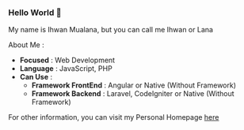 ### Hello World 👋

My name is Ihwan Mualana, but you can call me Ihwan or Lana

About Me :

+ __Focused__ : Web Development
+ __Language__ : JavaScript, PHP
+ __Can Use__ :
  + __Framework FrontEnd__ : Angular or Native (Without Framework)
  + __Framework Backend__ : Laravel, CodeIgniter or Native (Without Framework)
 
For other information, you can visit my Personal Homepage [here](https://lana404.github.io/about)
